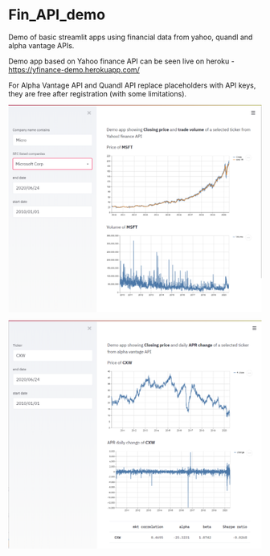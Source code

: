 # Fin_API_demo
Demo of basic streamlit apps using financial data from yahoo, quandl and alpha vantage APIs.

Demo app based on Yahoo finance API can be seen live on heroku - https://yfinance-demo.herokuapp.com/

For Alpha Vantage API and Quandl API replace placeholders with API keys, they are free after registration (with some limitations).


![yfinance app screenshot](/screenshots/yfinance_screen.png)

![alpha vantage app screenshot](/screenshots/CXW.png)


